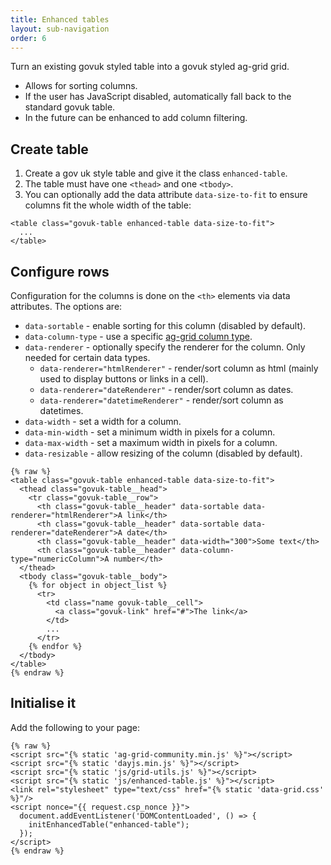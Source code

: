 ```yaml
---
title: Enhanced tables
layout: sub-navigation
order: 6
---
```



Turn an existing govuk styled table into a govuk styled ag-grid grid.

- Allows for sorting columns.
- If the user has JavaScript disabled, automatically fall back to the standard govuk table.
- In the future can be enhanced to add column filtering.

## Create table

1. Create a gov uk style table and give it the class `enhanced-table`.
2. The table must have one `<thead>` and one `<tbody>`.
3. You can optionally add the data attribute `data-size-to-fit` to ensure columns fit the whole width of the table:

```
<table class="govuk-table enhanced-table data-size-to-fit">
  ...
</table>
```

## Configure rows

Configuration for the columns is done on the `<th>` elements via data attributes. The options are:

- `data-sortable` - enable sorting for this column (disabled by default).
- `data-column-type` - use a specific [ag-grid column type](https://www.ag-grid.com/javascript-data-grid/column-definitions/#custom-column-types).
- `data-renderer` - optionally specify the renderer for the column. Only needed for certain data types.
  - `data-renderer="htmlRenderer"` - render/sort column as html (mainly used to display buttons or links in a cell).
  - `data-renderer="dateRenderer"` - render/sort column as dates.
  - `data-renderer="datetimeRenderer"` - render/sort column as datetimes.
- `data-width` - set a width for a column.
- `data-min-width` - set a minimum width in pixels for a column.
- `data-max-width` - set a maximum width in pixels for a column.
- `data-resizable` - allow resizing of the column (disabled by default).

```
{% raw %}
<table class="govuk-table enhanced-table data-size-to-fit">
  <thead class="govuk-table__head">
    <tr class="govuk-table__row">
      <th class="govuk-table__header" data-sortable data-renderer="htmlRenderer">A link</th>
      <th class="govuk-table__header" data-sortable data-renderer="dateRenderer">A date</th>
      <th class="govuk-table__header" data-width="300">Some text</th>
      <th class="govuk-table__header" data-column-type="numericColumn">A number</th>
  </thead>
  <tbody class="govuk-table__body">
    {% for object in object_list %}
      <tr>
        <td class="name govuk-table__cell">
          <a class="govuk-link" href="#">The link</a>
        </td>
        ...
      </tr>
    {% endfor %}
  </tbody>
</table>
{% endraw %}
```

## Initialise it

Add the following to your page:

```
{% raw %}
<script src="{% static 'ag-grid-community.min.js' %}"></script>
<script src="{% static 'dayjs.min.js' %}"></script>
<script src="{% static 'js/grid-utils.js' %}"></script>
<script src="{% static 'js/enhanced-table.js' %}"></script>
<link rel="stylesheet" type="text/css" href="{% static 'data-grid.css' %}"/>
<script nonce="{{ request.csp_nonce }}">
  document.addEventListener('DOMContentLoaded', () => {
    initEnhancedTable("enhanced-table");
  });
</script>
{% endraw %}
```

